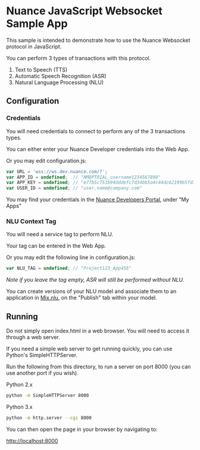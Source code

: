 # Nuance JavaScript Websocket Sample App

This sample is intended to demonstrate how to use the Nuance Websocket protocol in JavaScript.

You can perform 3 types of transactions with this protocol.
1. Text to Speech (TTS)
2. Automatic Speech Recognition (ASR)
3. Natural Language Processing (NLU)


## Configuration

### Credentials
You will need credentials to connect to perform any of the 3 transactions types.

You can either enter your Nuance Developer credentials into the Web App.

Or you may edit configuration.js:

```javascript
var URL = 'wss://ws.dev.nuance.com/?';
var APP_ID = undefined;  // "NMDPTRIAL_username1234567890"
var APP_KEY = undefined; // "e77b5c751b94dddefc7d34bb5a4c44dc62199b5fd762da761974e36db57acecfcda31c8ad47946ccdca1516fa73476ebb46117c9a7124baeeb6e"
var USER_ID = undefined; // "user.name@company.com"
```

You may find your credentials in the [Nuance Developers Portal](https://developer.nuance.com), under "My Apps"


### NLU Context Tag
You will need a service tag to perform NLU.

Your tag can be entered in the Web App.

Or you may edit the following line in configuration.js:

```javascript
var NLU_TAG = undefined; // "Project123_App456"
```

*Note if you leave the tag empty, ASR will still be performed without NLU.*

You can create versions of your NLU model and associate them to an application in [Mix.nlu](https://developer.nuance.com/mix/nlu), on the "Publish" tab within your model.

## Running

Do not simply open index.html in a web browser. You will need to access it through a web server.

If you need a simple web server to get running quickly, you can use Python's SimpleHTTPServer.

Run the following from this directory, to run a server on port 8000 (you can use another port if you wish).

Python 2.x
```bash
python -m SimpleHTTPServer 8000
```

Python 3.x
```bash
python -m http.server --cgi 8000
```

You can then open the page in your browser by navigating to:

[http://localhost:8000](http://localhost:8000)